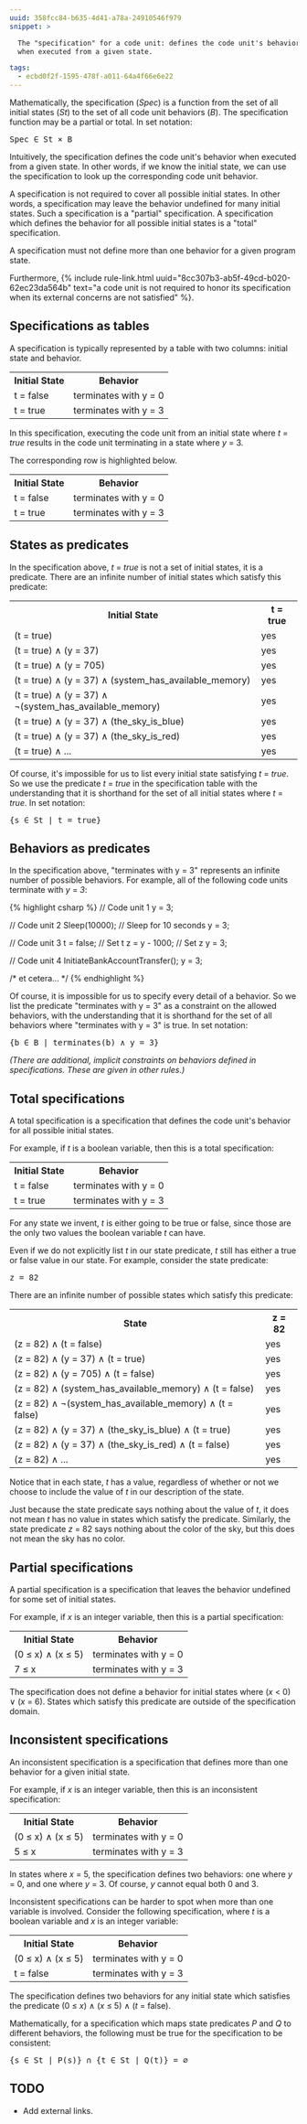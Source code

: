 ```yaml
---
uuid: 358fcc84-b635-4d41-a78a-24910546f979
snippet: >

  The "specification" for a code unit: defines the code unit's behavior
  when executed from a given state.

tags:
  - ecbd0f2f-1595-478f-a011-64a4f66e6e22
---
```


Mathematically, the specification (*Spec*) is a function from the set of
all initial states (*St*) to the set of all code unit behaviors (*B*).
The specification function may be a partial or total. In set notation:

<pre>
Spec ∈ St × B
</pre>

Intuitively, the specification defines the code unit's behavior when
executed from a given state. In other words, if we know the initial
state, we can use the specification to look up the corresponding code
unit behavior.

A specification is not required to cover all possible initial states. In
other words, a specification may leave the behavior undefined for many
initial states. Such a specification is a "partial" specification. A
specification which defines the behavior for all possible initial states
is a "total" specification.

A specification must not define more than one behavior for a given
program state.

Furthermore, {% include rule-link.html
uuid="8cc307b3-ab5f-49cd-b020-62ec23da564b" text="a code unit is not
required to honor its specification when its external concerns are not
satisfied" %}.

## Specifications as tables

A specification is typically represented by a table with two columns:
initial state and behavior.

<div class="table">
  <table>
    <tr>
      <th class="left">Initial State</th>
      <th class="left">Behavior</th>
    </tr>
    <tr>
      <td>t = false</td>
      <td>terminates with y = 0</td>
    </tr>
    <tr>
      <td>t = true</td>
      <td>terminates with y = 3</td>
    </tr>
  </table>
</div>

In this specification, executing the code unit from an initial state
where *t* = *true* results in the code unit terminating in a state where
*y* = 3.

The corresponding row is highlighted below.

<div class="table">
  <table>
    <tr>
      <th class="left">Initial State</th>
      <th class="left">Behavior</th>
    </tr>
    <tr>
      <td>t = false</td>
      <td>terminates with y = 0</td>
    </tr>
    <tr>
      <td class="highlight1">t = true</td>
      <td class="highlight1">terminates with y = 3</td>
    </tr>
  </table>
</div>

## States as predicates

In the specification above, *t* = *true* is not a set of initial states,
it is a predicate. There are an infinite number of initial states which
satisfy this predicate:

<div class="table">
  <table>
    <tr>
      <th class="left">Initial State</th>
      <th class="left">t = true</th>
    </tr>
    <tr>
      <td>(t = true)</td>
      <td>yes</td>
    </tr>
    <tr>
      <td>(t = true) ∧ (y = 37)</td>
      <td>yes</td>
    </tr>
    <tr>
      <td>(t = true) ∧ (y = 705)</td>
      <td>yes</td>
    </tr>
    <tr>
      <td>(t = true) ∧ (y = 37) ∧ (system_has_available_memory)</td>
      <td>yes</td>
    </tr>
    <tr>
      <td>(t = true) ∧ (y = 37) ∧ ¬(system_has_available_memory)</td>
      <td>yes</td>
    </tr>
    <tr>
      <td>(t = true) ∧ (y = 37) ∧ (the_sky_is_blue)</td>
      <td>yes</td>
    </tr>
    <tr>
      <td>(t = true) ∧ (y = 37) ∧ (the_sky_is_red)</td>
      <td>yes</td>
    </tr>
    <tr>
      <td>(t = true) ∧ ...</td>
      <td>yes</td>
    </tr>
  </table>
</div>

Of course, it's impossible for us to list every initial state satisfying
*t* = *true*. So we use the predicate *t* = *true* in the specification
table with the understanding that it is shorthand for the set of all
initial states where *t* = *true*. In set notation:

<pre>
{s ∈ St | t = true}
</pre>

## Behaviors as predicates

In the specification above, "terminates with y = 3" represents an
infinite number of possible behaviors. For example, all of the following
code units terminate with *y* = *3*:

{% highlight csharp %}
// Code unit 1
y = 3;

// Code unit 2
Sleep(10000); // Sleep for 10 seconds
y = 3;

// Code unit 3
t = false; // Set t
z = y - 1000; // Set z
y = 3;

// Code unit 4
InitiateBankAccountTransfer();
y = 3;

/* et cetera... */
{% endhighlight %}

Of course, it is impossible for us to specify every detail of a
behavior. So we list the predicate "terminates with y = 3" as a
constraint on the allowed behaviors, with the understanding that it is
shorthand for the set of all behaviors where "terminates with y = 3" is
true. In set notation:

<pre>
{b ∈ B | terminates(b) ∧ y = 3}
</pre>

*(There are additional, implicit constraints on behaviors defined in
specifications. These are given in other rules.)*

## Total specifications

A total specification is a specification that defines the code unit's
behavior for all possible initial states.

For example, if *t* is a boolean variable, then this is a total
specification:

<div class="table">
  <table>
    <tr>
      <th class="left">Initial State</th>
      <th class="left">Behavior</th>
    </tr>
    <tr>
      <td>t = false</td>
      <td>terminates with y = 0</td>
    </tr>
    <tr>
      <td>t = true</td>
      <td>terminates with y = 3</td>
    </tr>
  </table>
</div>

For any state we invent, *t* is either going to be true or false, since
those are the only two values the boolean variable *t* can have.

Even if we do not explicitly list *t* in our state predicate, *t* still
has either a true or false value in our state. For example, consider the
state predicate:

<pre>
z = 82
</pre>

There are an infinite number of possible states which satisfy this
predicate:

<div class="table">
  <table>
    <tr>
      <th class="left">State</th>
      <th class="left">z = 82</th>
    </tr>
    <tr>
      <td>(z = 82) ∧ (t = false)</td>
      <td>yes</td>
    </tr>
    <tr>
      <td>(z = 82) ∧ (y = 37) ∧ (t = true)</td>
      <td>yes</td>
    </tr>
    <tr>
      <td>(z = 82) ∧ (y = 705) ∧ (t = false)</td>
      <td>yes</td>
    </tr>
    <tr>
      <td>(z = 82) ∧ (system_has_available_memory) ∧ (t = false)</td>
      <td>yes</td>
    </tr>
    <tr>
      <td>(z = 82) ∧ ¬(system_has_available_memory) ∧ (t = false)</td>
      <td>yes</td>
    </tr>
    <tr>
      <td>(z = 82) ∧ (y = 37) ∧ (the_sky_is_blue) ∧ (t = true)</td>
      <td>yes</td>
    </tr>
    <tr>
      <td>(z = 82) ∧ (y = 37) ∧ (the_sky_is_red) ∧ (t = false)</td>
      <td>yes</td>
    </tr>
    <tr>
      <td>(z = 82) ∧ ...</td>
      <td>yes</td>
    </tr>
  </table>
</div>

Notice that in each state, *t* has a value, regardless of whether or not
we choose to include the value of *t* in our description of the state.

Just because the state predicate says nothing about the value of *t*, it
does not mean *t* has no value in states which satisfy the predicate.
Similarly, the state predicate *z* = 82 says nothing about the color of
the sky, but this does not mean the sky has no color.

## Partial specifications

A partial specification is a specification that leaves the behavior
undefined for some set of initial states.

For example, if *x* is an integer variable, then this is a partial
specification:

<div class="table">
  <table>
    <tr>
      <th class="left">Initial State</th>
      <th class="left">Behavior</th>
    </tr>
    <tr>
      <td>(0 ≤ x) ∧ (x ≤ 5)</td>
      <td>terminates with y = 0</td>
    </tr>
    <tr>
      <td>7 ≤ x</td>
      <td>terminates with y = 3</td>
    </tr>
  </table>
</div>

The specification does not define a behavior for initial states where
(*x* < 0) ∨ (*x* = 6). States which satisfy this predicate are outside
of the specification domain.

## Inconsistent specifications

An inconsistent specification is a specification that defines more than
one behavior for a given initial state.

For example, if *x* is an integer variable, then this is an inconsistent
specification:

<div class="table">
  <table>
    <tr>
      <th class="left">Initial State</th>
      <th class="left">Behavior</th>
    </tr>
    <tr>
      <td>(0 ≤ x) ∧ (x ≤ 5)</td>
      <td>terminates with y = 0</td>
    </tr>
    <tr>
      <td>5 ≤ x</td>
      <td>terminates with y = 3</td>
    </tr>
  </table>
</div>

In states where *x* = 5, the specification defines two behaviors: one
where *y* = 0, and one where *y* = 3. Of course, *y* cannot equal both 0
and 3.

Inconsistent specifications can be harder to spot when more than one
variable is involved. Consider the following specification, where *t* is
a boolean variable and *x* is an integer variable:

<div class="table">
  <table>
    <tr>
      <th class="left">Initial State</th>
      <th class="left">Behavior</th>
    </tr>
    <tr>
      <td>(0 ≤ x) ∧ (x ≤ 5)</td>
      <td>terminates with y = 0</td>
    </tr>
    <tr>
      <td>t = false</td>
      <td>terminates with y = 3</td>
    </tr>
  </table>
</div>

The specification defines two behaviors for any initial state which
satisfies the predicate (0 ≤ *x*) ∧ (*x* ≤ 5) ∧ (*t* = false).

Mathematically, for a specification which maps state predicates *P* and
*Q* to different behaviors, the following must be true for the
specification to be consistent:

<pre>
{s ∈ St | P(s)} ∩ {t ∈ St | Q(t)} = ∅
</pre>

## TODO

- Add external links.
